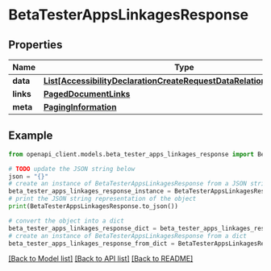 # BetaTesterAppsLinkagesResponse


## Properties

Name | Type | Description | Notes
------------ | ------------- | ------------- | -------------
**data** | [**List[AccessibilityDeclarationCreateRequestDataRelationshipsAppData]**](AccessibilityDeclarationCreateRequestDataRelationshipsAppData.md) |  | 
**links** | [**PagedDocumentLinks**](PagedDocumentLinks.md) |  | 
**meta** | [**PagingInformation**](PagingInformation.md) |  | [optional] 

## Example

```python
from openapi_client.models.beta_tester_apps_linkages_response import BetaTesterAppsLinkagesResponse

# TODO update the JSON string below
json = "{}"
# create an instance of BetaTesterAppsLinkagesResponse from a JSON string
beta_tester_apps_linkages_response_instance = BetaTesterAppsLinkagesResponse.from_json(json)
# print the JSON string representation of the object
print(BetaTesterAppsLinkagesResponse.to_json())

# convert the object into a dict
beta_tester_apps_linkages_response_dict = beta_tester_apps_linkages_response_instance.to_dict()
# create an instance of BetaTesterAppsLinkagesResponse from a dict
beta_tester_apps_linkages_response_from_dict = BetaTesterAppsLinkagesResponse.from_dict(beta_tester_apps_linkages_response_dict)
```
[[Back to Model list]](../README.md#documentation-for-models) [[Back to API list]](../README.md#documentation-for-api-endpoints) [[Back to README]](../README.md)


